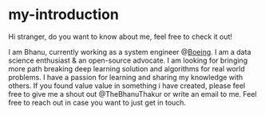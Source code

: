 # my-introduction
Hi stranger, do you want to know about me, feel free to check it out!




I am Bhanu, currently working as a system engineer @[Boeing](https://www.boeing.com/). I am a data science enthusiast & an open-source advocate. I am looking for bringing more path breaking deep learning solution and algorithms for real world problems. I have a passion for learning and sharing my knowledge with others.
If you found value value in something i have created, please feel free to give me a shout out @TheBhanuThakur or write an email to me. Feel free to reach out in case you want to just get in touch.
